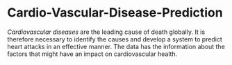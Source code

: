# Cardio-Vascular-Disease-Prediction

*Cardiovascular diseases* are the leading cause of death globally.
It is therefore necessary to identify the causes and develop a system to predict heart attacks in an effective manner.
The data has the information about the factors that might have an impact on cardiovascular health.
